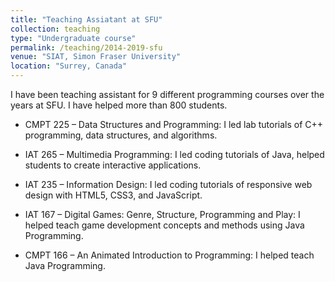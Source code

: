 ```yaml
---
title: "Teaching Assiatant at SFU"
collection: teaching
type: "Undergraduate course"
permalink: /teaching/2014-2019-sfu
venue: "SIAT, Simon Fraser University"
location: "Surrey, Canada"
---
```


I have been teaching assistant for 9 different programming courses over the years at SFU. I have helped more than 800 students.

* CMPT 225 – Data Structures and Programming: I led lab tutorials of C++ programming, data structures, and algorithms.

* IAT 265 – Multimedia Programming: I led coding tutorials of Java, helped students to create interactive applications.

* IAT 235 – Information Design: I led coding tutorials of responsive web design with HTML5, CSS3, and JavaScript.

* IAT 167 – Digital Games: Genre, Structure, Programming and Play: I helped teach game development concepts and methods using Java Programming.

* CMPT 166 – An Animated Introduction to Programming: I helped teach Java Programming.
